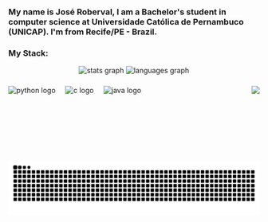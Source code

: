 <h3 align="left">My name is José Roberval, I am a Bachelor's student in computer science at Universidade Católica de Pernambuco (UNICAP). I'm from Recife/PE - Brazil.</h3>

<h3 align="left">My Stack: </h3>

<div align="center">
  <img src="https://github-readme-stats.vercel.app/api?username=Adryan-raf&hide_title=false&hide_rank=false&show_icons=true&include_all_commits=true&count_private=true&disable_animations=false&theme=dracula&locale=en&hide_border=false" height="150" alt="stats graph"  />
  <img src="https://github-readme-stats.vercel.app/api/top-langs?username=Adryan-raf&locale=en&hide_title=false&layout=compact&card_width=320&langs_count=5&theme=dracula&hide_border=false" height="150" alt="languages graph"  />
</div>

###

<img align="right" height="150" src="https://instagram.frec10-1.fna.fbcdn.net/v/t51.2885-19/443845538_1205936067080039_6516292524401105563_n.jpg?stp=dst-jpg_s150x150&_nc_ht=instagram.frec10-1.fna.fbcdn.net&_nc_cat=111&_nc_ohc=LwS5FlKC5mEQ7kNvgGSp4iT&edm=AEhyXUkBAAAA&ccb=7-5&oh=00_AYBv-Q1lech6VAHvDizahfezQkGCeOXJzfD0EP78Em_WeQ&oe=66C43D38&_nc_sid=8f1549"  />

###

<div align="left">
  <img src="https://cdn.jsdelivr.net/gh/devicons/devicon/icons/python/python-original.svg" height="30" alt="python logo"  />
  <img width="12" />
  <img src="https://cdn.jsdelivr.net/gh/devicons/devicon/icons/c/c-original.svg" height="30" alt="c logo"  />
  <img width="12" />
  <img src="https://cdn.jsdelivr.net/gh/devicons/devicon/icons/java/java-original.svg" height="30" alt="java logo"  />
</div>


<picture align="center">
  <source media="(prefers-color-scheme: dark)" srcset="https://raw.githubusercontent.com/robervalgneto/robervalgneto/output/github-contribution-grid-snake-dark.svg">
  <source media="(prefers-color-scheme: light)" srcset="https://raw.githubusercontent.com/robervalgneto/robervalgneto/output/github-contribution-grid-snake-dark.svg">
  <img align="center" alt="github contribution grid snake animation" src="https://raw.githubusercontent.com/robervalgneto/robervalgneto/output/github-contribution-grid-snake.svg">
</picture>
